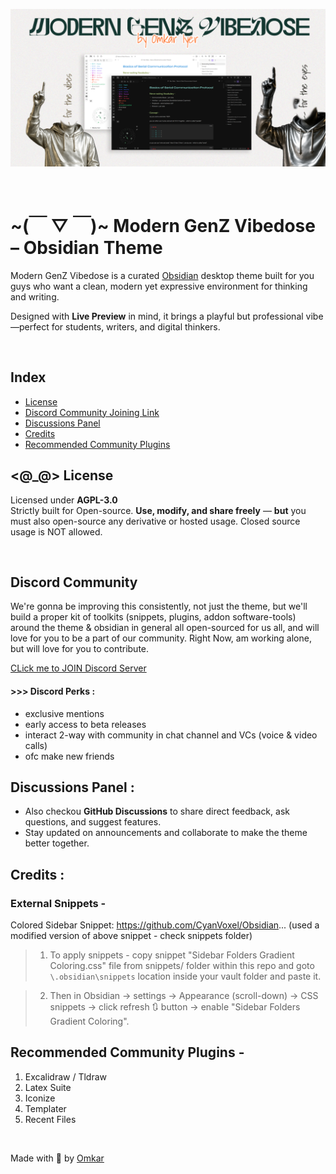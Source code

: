 ![Cover](cover.png)

<br/>

# ~(￣ ▽ ￣)~ **Modern GenZ Vibedose – Obsidian Theme**

Modern GenZ Vibedose is a curated [Obsidian](https://obsidian.md/) desktop theme built for you guys who want a clean, modern yet expressive environment for thinking and writing.

Designed with **Live Preview** in mind, it brings a playful but professional vibe—perfect for students, writers, and digital thinkers.

<br/>

## Index

-   [License](#_-license)
-   [Discord Community Joining Link](#discord-community)
-   [Discussions Panel](#discussions-panel)
-   [Credits](#credits)
-   [Recommended Community Plugins](#recommended-community-plugins)

## <@\_@> License

Licensed under **AGPL-3.0**  
Strictly built for Open-source. **Use, modify, and share freely** — **but** you must also open-source any derivative or hosted usage. Closed source usage is NOT allowed.

<br/>

## Discord Community

We're gonna be improving this consistently, not just the theme, but we'll build a proper kit of toolkits (snippets, plugins, addon software-tools) around the theme & obsidian in general all open-sourced for us all, and will love for you to be a part of our community.
Right Now, am working alone, but will love for you to contribute.

[CLick me to JOIN Discord Server](https://discord.gg/X2JMNFHz)

#### >>> Discord Perks :

-   exclusive mentions
-   early access to beta releases
-   interact 2-way with community in chat channel and VCs (voice & video calls)
-   ofc make new friends

## Discussions Panel :

-   Also checkou **GitHub Discussions** to share direct feedback, ask questions, and suggest features.
-   Stay updated on announcements and collaborate to make the theme better together.

## Credits :

### External Snippets -

Colored Sidebar Snippet: https://github.com/CyanVoxel/Obsidian...
(used a modified version of above snippet - check snippets folder)

> 1. To apply snippets - copy snippet "Sidebar Folders Gradient Coloring.css" file from snippets/ folder within this repo and goto `\.obsidian\snippets` location inside your vault folder and paste it.

> 2. Then in Obsidian -> settings -> Appearance (scroll-down) -> CSS snippets -> click refresh 🔃 button -> enable "Sidebar Folders Gradient Coloring".

## Recommended Community Plugins -

1. Excalidraw / Tldraw
2. Latex Suite
3. Iconize
4. Templater
5. Recent Files

<br/>

Made with 💖 by [Omkar](https://github.com/omkar-4)
